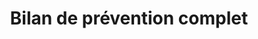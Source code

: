 ---
title: "Bilan de prévention complet"
icon: "sync_saved_locally"
description: "Ceux qui souhaitent un examen unique pour une prévention large font un bon choix avec une IRM, car elle couvre de nombreux risques différents."
weight: 6
---